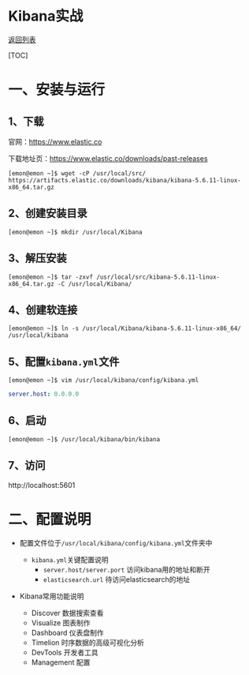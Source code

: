 # Kibana实战

[返回列表](https://github.com/EmonCodingBackEnd/backend-tutorial)

[TOC]

# 一、安装与运行

## 1、下载

官网：https://www.elastic.co

下载地址页：https://www.elastic.co/downloads/past-releases

```shell
[emon@emon ~]$ wget -cP /usr/local/src/ https://artifacts.elastic.co/downloads/kibana/kibana-5.6.11-linux-x86_64.tar.gz
```

## 2、创建安装目录

```shell
[emon@emon ~]$ mkdir /usr/local/Kibana
```

## 3、解压安装

```shell
[emon@emon ~]$ tar -zxvf /usr/local/src/kibana-5.6.11-linux-x86_64.tar.gz -C /usr/local/Kibana/
```

## 4、创建软连接

```shell
[emon@emon ~]$ ln -s /usr/local/Kibana/kibana-5.6.11-linux-x86_64/ /usr/local/kibana
```

## 5、配置`kibana.yml`文件

```shell
[emon@emon ~]$ vim /usr/local/kibana/config/kibana.yml 
```

```yml
server.host: 0.0.0.0
```

## 6、启动

```shell
[emon@emon ~]$ /usr/local/kibana/bin/kibana
```

## 7、访问

http://localhost:5601



# 二、配置说明

- 配置文件位于`/usr/local/kibana/config/kibana.yml`文件夹中
  - `kibana.yml`关键配置说明
    - `server.host/server.port` 访问kibana用的地址和断开
    - `elasticsearch.url` 待访问elasticsearch的地址



- Kibana常用功能说明
  - Discover 数据搜索查看
  - Visualize 图表制作
  - Dashboard 仪表盘制作
  - Timelion 时序数据的高级可视化分析
  - DevTools 开发者工具
  - Management 配置











